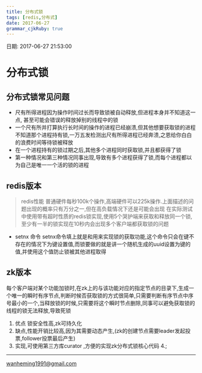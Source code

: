 ```yaml
---
title: 分布式锁
tags: [redis,分布式]
date: 2017-06-27
grammar_cjkRuby: true
---
```

日期: 2017-06-27 21:53:00

# 分布式锁
## 分布式锁常见问题
* 尺有所得进程因为操作时间过长而导致锁被自动释放,但进程本身并不知道这一点, 甚至可能会错误的释放掉别的线程中的锁
* 一个尺有所并打算执行长时间的操作的进程已经崩溃,但其他想要获取锁的进程不知道那个进程持有锁,一万五发检测出尺有所得进程已经奔溃,之恩给你白白的浪费时间等待锁被释放
* 在一个进程持有的锁过期之后,其他多个进程同时获取锁,并且都获得了锁
* 第一种情况和第三种情况同事出现,导致有多个进程获得了锁,而每个进程都以为自己是唯一一个活的锁的进程

## redis版本
>redis性能 普通硬件每秒100k个操作,高端硬件可以225k操作.上面描述的问题出现的概率只有万分之一,但在高负载情况下还是可能会出现
>在实际测试中使用带有超时性质的redis锁实现,使用5个哭护端来获取和释放同一个锁,至少有一半的锁实现在10秒内会出现多个客户端都获取锁的问题

* setnx 命令 
	setnx命令填上就是和用来实现锁的获取功能,这个命令只会在键不存在的情况下为键设置值,而锁要做的就是讲一个随机生成的uuid设置为键的值,并使用这个值防止锁被其他进程取得
## zk版本
每个客户端对某个功能加锁时,在zk上的与该功能对应的指定节点的目录下,生成一个唯一的瞬时有序节点,判断时候否获取锁的方式很简单,只需要判断有序节点中序号最小的一个,当释放锁的时候,只需要将这个瞬时节点删除,同事可以避免获取锁的线程的锁无法释放,导致死锁
1. 优点 锁安全性高,zk可持久化
2. 缺点,性能开销比较高,因为其需要动态产生,(zk的创建节点需要leader发起投票,follower投票最后产生)
3. 实现,可使用第三方库curator ,方便的实现zk分布式锁核心代码
4.;

----

wanheming1991@gmail.com